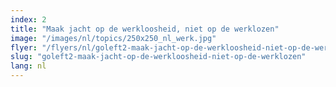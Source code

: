 ```yaml
---
index: 2
title: "Maak jacht op de werkloosheid, niet op de werklozen"
image: "/images/nl/topics/250x250_nl_werk.jpg"
flyer: "/flyers/nl/goleft2-maak-jacht-op-de-werkloosheid-niet-op-de-werklozen.pdf"
slug: "goleft2-maak-jacht-op-de-werkloosheid-niet-op-de-werklozen"
lang: nl
---
```

